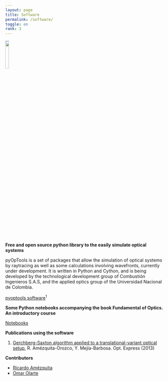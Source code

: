 ```yaml
---
layout: page
title: Software
permalink: /software/
toggle: on
rank: 3
---
```


<div style="margin-bottom: 50px;">
    <img class="float-left" width="15%" src="{{ 'projects/pyoptools.png' | prepend: site.images_dir | prepend: site.baseurl }}" />
</div>



**Free and open source python library to the easily simulate optical systems**

pyOpTools is a set of packages that allow the simulation of optical systems by raytracing as well as some calculations involving wavefronts, currently under development. It is written in Python and Cython, and is being developed by the technological development group of Combustión Ingenieros S.A.S, and the applied optics group of the Universidad Nacional de Colombia.

[pyoptools software](https://github.com/cihologramas/pyoptools)<sup>1</sup>

**Some Python notebooks accompanying the book Fundamental of Optics. An introductory course**

[Notebooks](https://github.com/oeolartep/FundamentosdeOptica)

**Publications using the software**

1. [Gerchberg-Saxton algorithm applied to a translational-variant optical setup](https://doi.org/10.1364/OE.21.019128), R. Amézquita-Orozco, Y. Mejía-Barbosa. Opt. Express (2013)




**Contributors**

* [Ricardo Amézquita](https://github.com/ramezquitao)
* [Omar Olarte](https://github.com/oeolartep)


